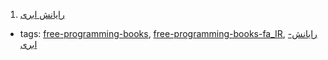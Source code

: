 1. [رایانش ابری](http://docs.occc.ir/books/Main%20Book-20110110_2.pdf)
  * tags: [free-programming-books](tags/free-programming-books.md), [free-programming-books-fa_IR](tags/free-programming-books-fa_IR.md), [رایانش-ابری](tags/رایانش-ابری.md)
